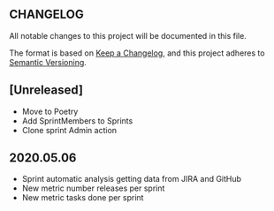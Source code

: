 ## CHANGELOG

All notable changes to this project will be documented in this file.

The format is based on [Keep a Changelog](https://keepachangelog.com/en/1.0.0/),
and this project adheres to [Semantic Versioning](https://semver.org/spec/v2.0.0.html).

## [Unreleased]

- Move to Poetry
- Add SprintMembers to Sprints
- Clone sprint Admin action

## 2020.05.06

- Sprint automatic analysis getting data from JIRA and GitHub
- New metric number releases per sprint
- New metric tasks done per sprint
